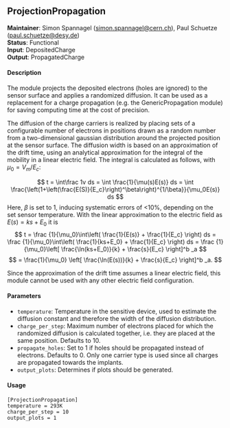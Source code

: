 ## ProjectionPropagation
**Maintainer**: Simon Spannagel (<simon.spannagel@cern.ch>), Paul Schuetze (<paul.schuetze@desy.de>)  
**Status**: Functional   
**Input**: DepositedCharge   
**Output**: PropagatedCharge   

#### Description
The module projects the deposited electrons (holes are ignored) to the sensor surface and applies a randomized diffusion. It can be used as a replacement for a charge propagation (e.g. the GenericPropagation module) for saving computing time at the cost of precision.

The diffusion of the charge carriers is realized by placing sets of a configurable number of electrons in positions drawn as a random number from a two-dimensional gaussian distribution around the projected position at the sensor surface. The diffusion width is based on an approximation of the drift time, using an analytical approximation for the integral of the mobility in a linear electric field. The integral is calculated as follows, with $` \mu_0 = V_m/E_c `$:

$$ t = \int\frac 1v ds = \int \frac{1}{\mu(s)E(s)} ds = \int \frac{\left(1+\left(\frac{E(S)}{E_c}\right)^\beta\right)^{1/\beta}}{\mu_0E(s)} ds $$
Here, $` \beta `$ is set to 1, inducing systematic errors of <10%, depending on the set sensor temperature. With the linear approximation to the electric field as $E(s) = ks+E_0$ it is
$$ t = \frac {1}{\mu_0}\int\left( \frac{1}{E(s)} + \frac{1}{E_c} \right) ds = \frac {1}{\mu_0}\int\left( \frac{1}{ks+E_0} + \frac{1}{E_c} \right) ds = \frac {1}{\mu_0}\left[ \frac{\ln(ks+E_0)}{k} + \frac{s}{E_c} \right]^b _a $$
$$ = \frac{1}{\mu_0} \left[ \frac{\ln(E(s))}{k} + \frac{s}{E_c} \right]^b _a. $$

Since the approximation of the drift time assumes a linear electric field, this module cannot be used with any other electric field configuration.

#### Parameters
* `temperature`: Temperature in the sensitive device, used to estimate the diffusion constant and therefore the width of the diffusion distribution.
* `charge_per_step`: Maximum number of electrons placed for which the randomized diffusion is calculated together, i.e. they are placed at the same position. Defaults to 10.
* `propagate_holes`: Set to 1 if holes should be propagated instead of electrons. Defaults to 0. Only one carrier type is used since all charges are propagated towards the implants.
* `output_plots`: Determines if plots should be generated.


#### Usage
```
[ProjectionPropagation]
temperature = 293K
charge_per_step = 10
output_plots = 1
```